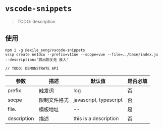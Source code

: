 # `vscode-snippets`

> TODO: description

## 使用

```
npm i -g @exile_song/vscode-snippets
vssp create ne1dcw --prefix=v11ue --scope=vue --file=../base/index.js --description='西出阳关无 故人'

// TODO: DEMONSTRATE API
```
|  参数   | 描述  | 默认值 | 是否必填|
|  ----  | ----  | ---- | ---- | 
| prefix  | 触发词 | log  | 否   
| socpe  | 限制文件格式 | javascript, typescript | 否 
| file.  | 模板地址 | -- | 是 
| description| 描述 | this is a description | 否
